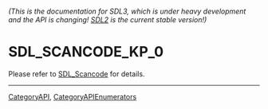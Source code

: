 ###### (This is the documentation for SDL3, which is under heavy development and the API is changing! [SDL2](https://wiki.libsdl.org/SDL2/) is the current stable version!)
# SDL_SCANCODE_KP_0

Please refer to [SDL_Scancode](SDL_Scancode) for details.

----
[CategoryAPI](CategoryAPI), [CategoryAPIEnumerators](CategoryAPIEnumerators)

